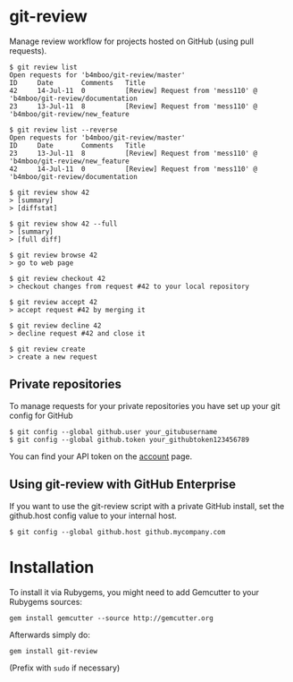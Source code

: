 git-review
==============

Manage review workflow for projects hosted on GitHub (using pull requests).

    $ git review list
    Open requests for 'b4mboo/git-review/master'
    ID     Date       Comments   Title
    42     14-Jul-11  0          [Review] Request from 'mess110' @ 'b4mboo/git-review/documentation
    23     13-Jul-11  8          [Review] Request from 'mess110' @ 'b4mboo/git-review/new_feature

    $ git review list --reverse
    Open requests for 'b4mboo/git-review/master'
    ID     Date       Comments   Title
    23     13-Jul-11  8          [Review] Request from 'mess110' @ 'b4mboo/git-review/new_feature
    42     14-Jul-11  0          [Review] Request from 'mess110' @ 'b4mboo/git-review/documentation

    $ git review show 42
    > [summary]
    > [diffstat]

    $ git review show 42 --full
    > [summary]
    > [full diff]

    $ git review browse 42
    > go to web page

    $ git review checkout 42
    > checkout changes from request #42 to your local repository

    $ git review accept 42
    > accept request #42 by merging it

    $ git review decline 42
    > decline request #42 and close it

    $ git review create
    > create a new request

Private repositories
----------------

To manage requests for your private repositories you have set up your git config for GitHub

    $ git config --global github.user your_gitubusername
    $ git config --global github.token your_githubtoken123456789

You can find your API token on the [account](https://github.com/account) page.

Using git-review with GitHub Enterprise
--------------------------------------

If you want to use the git-review script with a private GitHub install, set the github.host config value to your internal host.

    $ git config --global github.host github.mycompany.com

Installation
===============

To install it via Rubygems, you might need to add Gemcutter to your Rubygems sources:

    gem install gemcutter --source http://gemcutter.org

Afterwards simply do:

    gem install git-review

(Prefix with `sudo` if necessary)
